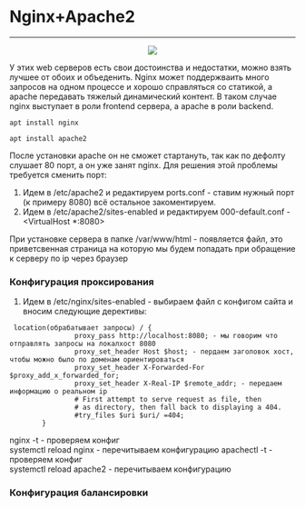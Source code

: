 # Nginx+Apache2
_ _ _
 <p align="center">
<image src="https://github.com/LLlMEJIb87/LINUX/blob/main/WEB/%D0%9A%D0%B0%D1%80%D1%82%D0%B8%D0%BD%D0%BA%D0%B8/nginx%2Bapache.PNG">
</p>
У этих web серверов есть свои достоинства и недостатки, можно взять лучшее от обоих и объеденить. Nginx может поддержваить много запросов на одном процессе и хорошо справляться со статикой, а apache передавать тяжелый динамический контент. В таком случае nginx выступает в роли frontend сервера, а apache в роли backend.   

```
apt install nginx
```
```
apt install apache2
```
После установки apache он не сможет стартануть, так как по дефолту слушает 80 порт, а он уже занят nginx. Для решения этой проблемы требуется сменить порт:   
1. Идем в /etc/apache2 и редактируем  ports.conf - ставим нужный порт (к примеру 8080) всё остальное закоментируем.
2. Идем в /etc/apache2/sites-enabled и редактируем 000-default.conf - <VirtualHost *:8080>   

При установке сервера в папке /var/www/html - появляется файл, это приветсвенная страница на которую мы будем попадать при обращение к серверу по ip через браузер


### Конфигурация проксирования
1. Идем в /etc/nginx/sites-enabled - выбираем файл с конфигом сайта  и вносим следующие дерективы:
```
 location(обрабатывает запросы) / {
                proxy_pass http://localhost:8080; - мы говорим что отправлять запросы на локалхост 8080
                proxy_set_header Host $host; - пердаем заголовок хост, чтобы можно было по доменам ориентироваться
                proxy_set_header X-Forwarded-For $proxy_add_x_forwarded_for;
                proxy_set_header X-Real-IP $remote_addr; - передаем информацию о реальном ip
                # First attempt to serve request as file, then
                # as directory, then fall back to displaying a 404.
                #try_files $uri $uri/ =404;
        }
````
nginx -t - проверяем конфиг    
systemctl reload nginx - перечитываем конфигурацию
apachectl -t - проверяем конфиг    
systemctl reload apache2 - перечитываем конфигурацию


### Конфигурация балансировки
